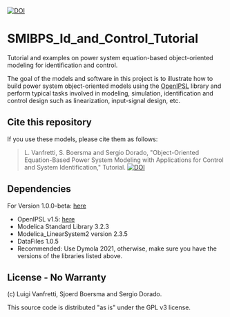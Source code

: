 [![DOI](https://zenodo.org/badge/260598604.svg)](https://zenodo.org/badge/latestdoi/260598604)
# SMIBPS_Id_and_Control_Tutorial
Tutorial and examples on power system equation-based object-oriented modeling for identification and control.

The goal of the models and software in this project is to illustrate how to build power system object-oriented models using the [OpenIPSL](http://openipsl.org/) library and perform typical tasks involved in modeling, simulation, identification and control design such as linearization, input-signal design, etc.

## Cite this repository
If you use these models, please cite them as follows:
> L. Vanfretti, S. Boersma and Sergio Dorado, "Object-Oriented Equation-Based Power System Modeling with Applications for Control and System Identification," Tutorial. [![DOI](https://zenodo.org/badge/260598604.svg)](https://zenodo.org/badge/latestdoi/260598604)

## Dependencies

For Version 1.0.0-beta: [here](https://github.com/ALSETLab/SMIBPS_Id_and_Control_Tutorial/releases/tag/v1.0.0-beta)
- OpenIPSL v1.5: [here](https://github.com/OpenIPSL/OpenIPSL/releases/tag/v1.5.0)
- Modelica Standard Library 3.2.3
- Modelica_LinearSystem2 version 2.3.5
- DataFiles 1.0.5
- Recommended: Use Dymola 2021, otherwise, make sure you have the versions of the libraries listed above.

## License - No Warranty
(c) Luigi Vanfretti, Sjoerd Boersma and Sergio Dorado.

This source code is distributed "as is" under the GPL v3 license.
